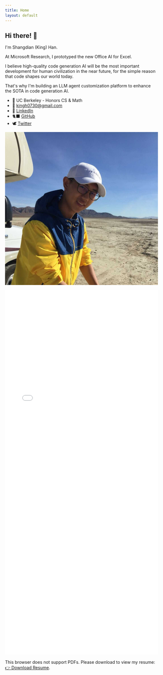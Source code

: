 ```yaml
---
title: Home
layout: default
---
```


<!-- Should be consistent with README.md -->

## Hi there! 👋

I'm Shangdian (King) Han.

At Microsoft Research, I prototyped the new Office AI for Excel.

I believe high-quality code generation AI will be the most important development for human civilization in the near future, for the simple reason that code shapes our world today.

That's why I'm building an LLM agent customization platform to enhance the SOTA in code generation AI.

- 🌱 UC Berkeley - Honors CS & Math
- 📧 <kingh0730@gmail.com>
- 👔 [LinkedIn](https://www.linkedin.com/in/kingh0730/ "Shangdian (King) Han")
- 🐈‍⬛ [GitHub](https://github.com/kingh0730 "Shangdian (King) Han")
- 🕊️ [Twitter](https://twitter.com/kingh0730/ "kingh0730")

![Me](assets/images/me.jpg)

<object data="resume/cv_1.pdf" type="application/pdf" width="100%" height="1200px">
    <embed src="resume/cv_1.pdf" type="application/pdf" width="100%" height="1200px" />
        <p>
            This browser does not support PDFs. Please download to view my resume:
            <a href="resume/cv_1.pdf" target="_blank">👉 Download Resume</a>.
        </p>
    </embed>
</object>
